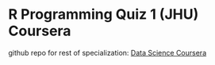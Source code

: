 # R Programming Quiz 1 (JHU) Coursera

github repo for rest of specialization: [Data Science Coursera](
https://github.com/yuynwa/Coursera)